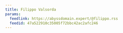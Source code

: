 ```yaml
---
title: Filippo Valsorda
params:
  feedlink: https://abyssdomain.expert/@filippo.rss
  feedid: 47a522910c35005f72bbc42ac2afc246
---
```

